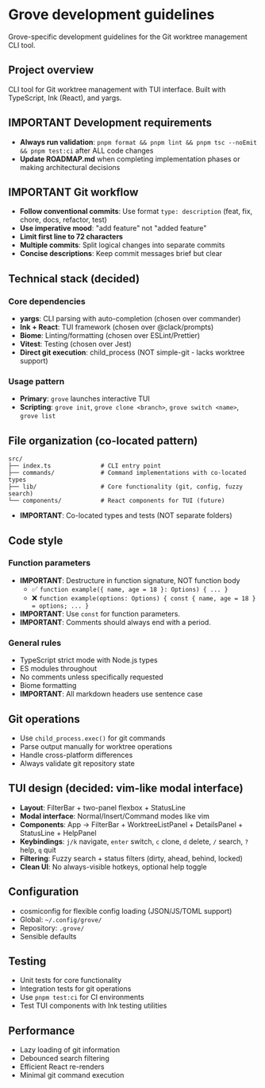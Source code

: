# Grove development guidelines

Grove-specific development guidelines for the Git worktree management CLI tool.

## Project overview
CLI tool for Git worktree management with TUI interface. Built with TypeScript, Ink (React), and yargs.

## **IMPORTANT** Development requirements
- **Always run validation**: `pnpm format && pnpm lint && pnpm tsc --noEmit && pnpm test:ci` after ALL code changes
- **Update ROADMAP.md** when completing implementation phases or making architectural decisions

## **IMPORTANT** Git workflow
- **Follow conventional commits**: Use format `type: description` (feat, fix, chore, docs, refactor, test)
- **Use imperative mood**: "add feature" not "added feature"
- **Limit first line to 72 characters**
- **Multiple commits**: Split logical changes into separate commits
- **Concise descriptions**: Keep commit messages brief but clear

## Technical stack (decided)

### Core dependencies
- **yargs**: CLI parsing with auto-completion (chosen over commander)
- **Ink + React**: TUI framework (chosen over @clack/prompts)
- **Biome**: Linting/formatting (chosen over ESLint/Prettier)
- **Vitest**: Testing (chosen over Jest)
- **Direct git execution**: child_process (NOT simple-git - lacks worktree support)

### Usage pattern
- **Primary**: `grove` launches interactive TUI
- **Scripting**: `grove init`, `grove clone <branch>`, `grove switch <name>`, `grove list`

## File organization (co-located pattern)
```
src/
├── index.ts              # CLI entry point
├── commands/             # Command implementations with co-located types
├── lib/                  # Core functionality (git, config, fuzzy search)
└── components/           # React components for TUI (future)
```
- **IMPORTANT**: Co-located types and tests (NOT separate folders)

## Code style

### Function parameters
- **IMPORTANT**: Destructure in function signature, NOT function body
	- ✅ `function example({ name, age = 18 }: Options) { ... }`
	- ❌ `function example(options: Options) { const { name, age = 18 } = options; ... }`
- **IMPORTANT**: Use `const` for function parameters.
- **IMPORTANT**: Comments should always end with a period.

### General rules
- TypeScript strict mode with Node.js types
- ES modules throughout
- No comments unless specifically requested
- Biome formatting
- **IMPORTANT**: All markdown headers use sentence case

## Git operations
- Use `child_process.exec()` for git commands
- Parse output manually for worktree operations
- Handle cross-platform differences
- Always validate git repository state

## TUI design (decided: vim-like modal interface)
- **Layout**: FilterBar + two-panel flexbox + StatusLine
- **Modal interface**: Normal/Insert/Command modes like vim
- **Components**: App → FilterBar + WorktreeListPanel + DetailsPanel + StatusLine + HelpPanel
- **Keybindings**: `j/k` navigate, `enter` switch, `c` clone, `d` delete, `/` search, `?` help, `q` quit
- **Filtering**: Fuzzy search + status filters (dirty, ahead, behind, locked)
- **Clean UI**: No always-visible hotkeys, optional help toggle

## Configuration
- cosmiconfig for flexible config loading (JSON/JS/TOML support)
- Global: `~/.config/grove/`
- Repository: `.grove/`
- Sensible defaults

## Testing
- Unit tests for core functionality
- Integration tests for git operations
- Use `pnpm test:ci` for CI environments
- Test TUI components with Ink testing utilities

## Performance
- Lazy loading of git information
- Debounced search filtering
- Efficient React re-renders
- Minimal git command execution
